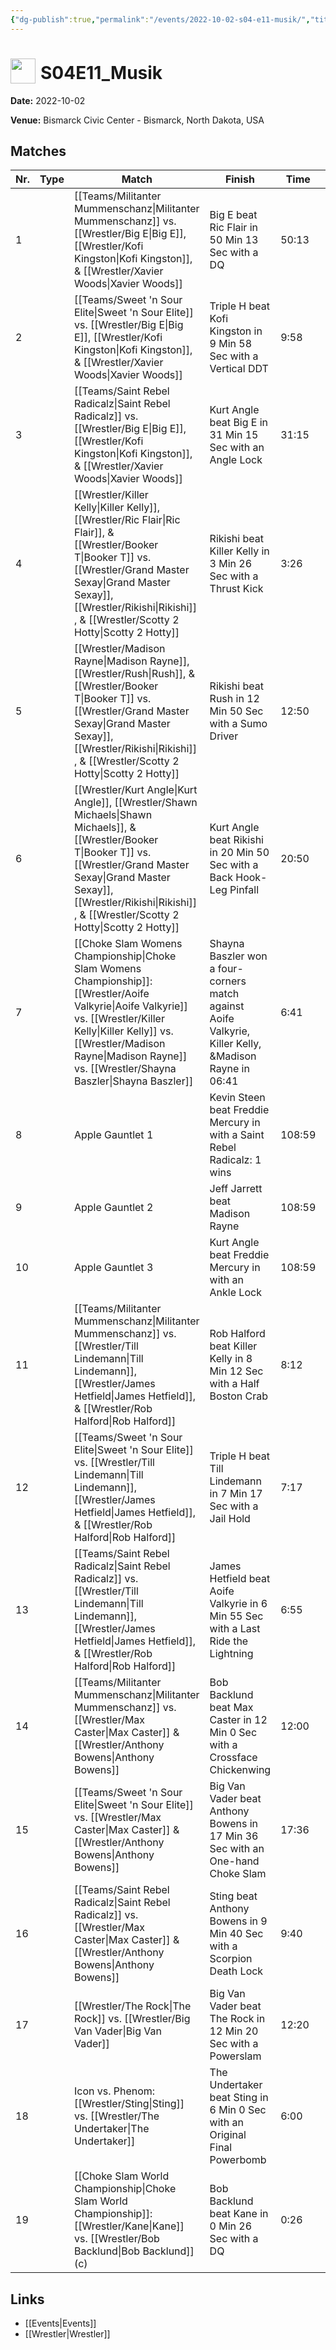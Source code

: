 ```yaml
---
{"dg-publish":true,"permalink":"/events/2022-10-02-s04-e11-musik/","title":"S04E11_Musik","noteIcon":""}
---
```



# <img src="https://github.com/CptSpaulding1980/choke-slam-wrestling/releases/download/images/ChokeSlam.png" width="40" style="vertical-align:bottom; margin-right:8px;">**S04E11_Musik**

**Date:** 2022-10-02

**Venue:** Bismarck Civic Center - Bismarck, North Dakota, USA

## Matches

| Nr. | Type | Match | Finish | Time | Rating | Score |
|-----|------|-------|--------|------|--------|-------|
| 1 |  | [[Teams/Militanter Mummenschanz\|Militanter Mummenschanz]] vs. [[Wrestler/Big E\|Big E]], [[Wrestler/Kofi Kingston\|Kofi Kingston]], & [[Wrestler/Xavier Woods\|Xavier Woods]] | Big E beat Ric Flair in 50 Min 13 Sec with a DQ | 50:13 | ★★★★3/4 | 99 |
| 2 |  | [[Teams/Sweet 'n Sour Elite\|Sweet 'n Sour Elite]] vs. [[Wrestler/Big E\|Big E]], [[Wrestler/Kofi Kingston\|Kofi Kingston]], & [[Wrestler/Xavier Woods\|Xavier Woods]] | Triple H beat Kofi Kingston in 9 Min 58 Sec with a Vertical DDT | 9:58 | ★★★3/4 | 80 |
| 3 |  | [[Teams/Saint Rebel Radicalz\|Saint Rebel Radicalz]] vs. [[Wrestler/Big E\|Big E]], [[Wrestler/Kofi Kingston\|Kofi Kingston]], & [[Wrestler/Xavier Woods\|Xavier Woods]] | Kurt Angle beat Big E in 31 Min 15 Sec with an Angle Lock | 31:15 | ★★★★3/4 | 98 |
| 4 |  | [[Wrestler/Killer Kelly\|Killer Kelly]], [[Wrestler/Ric Flair\|Ric Flair]], & [[Wrestler/Booker T\|Booker T]] vs. [[Wrestler/Grand Master Sexay\|Grand Master Sexay]], [[Wrestler/Rikishi\|Rikishi]] , & [[Wrestler/Scotty 2 Hotty\|Scotty 2 Hotty]] | Rikishi beat Killer Kelly in 3 Min 26 Sec with a Thrust Kick | 3:26 | ★★★ | 71 |
| 5 |  | [[Wrestler/Madison Rayne\|Madison Rayne]], [[Wrestler/Rush\|Rush]], & [[Wrestler/Booker T\|Booker T]] vs. [[Wrestler/Grand Master Sexay\|Grand Master Sexay]], [[Wrestler/Rikishi\|Rikishi]] , & [[Wrestler/Scotty 2 Hotty\|Scotty 2 Hotty]] | Rikishi  beat Rush in 12 Min 50 Sec with a Sumo Driver | 12:50 | ★★★★3/4 | 96 |
| 6 |  | [[Wrestler/Kurt Angle\|Kurt Angle]], [[Wrestler/Shawn Michaels\|Shawn Michaels]], & [[Wrestler/Booker T\|Booker T]] vs. [[Wrestler/Grand Master Sexay\|Grand Master Sexay]], [[Wrestler/Rikishi\|Rikishi]] , & [[Wrestler/Scotty 2 Hotty\|Scotty 2 Hotty]] | Kurt Angle beat Rikishi  in 20 Min 50 Sec with a Back Hook-Leg Pinfall | 20:50 | ★★★★3/4 | 99 |
| 7 |  | [[Choke Slam Womens Championship\|Choke Slam Womens Championship]]: [[Wrestler/Aoife Valkyrie\|Aoife Valkyrie]] vs. [[Wrestler/Killer Kelly\|Killer Kelly]] vs. [[Wrestler/Madison Rayne\|Madison Rayne]] vs. [[Wrestler/Shayna Baszler\|Shayna Baszler]] | Shayna Baszler won a four-corners match against Aoife Valkyrie, Killer Kelly, &Madison Rayne in  06:41 | 6:41 | ★★★1/2 | 77 |
| 8 |  | Apple Gauntlet 1 | Kevin Steen beat Freddie Mercury in  with a Saint Rebel Radicalz: 1 wins | 108:59 | ★★★★3/4 | 97 |
| 9 |  | Apple Gauntlet 2 | Jeff Jarrett beat Madison Rayne | 108:59 | ★★★★3/4 | 97 |
| 10 |  | Apple Gauntlet 3 | Kurt Angle beat Freddie Mercury in  with an Ankle Lock | 108:59 | ★★★★3/4 | 97 |
| 11 |  | [[Teams/Militanter Mummenschanz\|Militanter Mummenschanz]] vs. [[Wrestler/Till Lindemann\|Till Lindemann]], [[Wrestler/James Hetfield\|James Hetfield]], & [[Wrestler/Rob Halford\|Rob Halford]] | Rob Halford beat Killer Kelly in 8 Min 12 Sec with a Half Boston Crab | 8:12 | ★★★3/4 | 80 |
| 12 |  | [[Teams/Sweet 'n Sour Elite\|Sweet 'n Sour Elite]] vs. [[Wrestler/Till Lindemann\|Till Lindemann]], [[Wrestler/James Hetfield\|James Hetfield]], & [[Wrestler/Rob Halford\|Rob Halford]] | Triple H beat Till Lindemann in 7 Min 17 Sec with a Jail Hold | 7:17 | ★★★1/4 | 73 |
| 13 |  | [[Teams/Saint Rebel Radicalz\|Saint Rebel Radicalz]] vs. [[Wrestler/Till Lindemann\|Till Lindemann]], [[Wrestler/James Hetfield\|James Hetfield]], & [[Wrestler/Rob Halford\|Rob Halford]] | James Hetfield beat Aoife Valkyrie in 6 Min 55 Sec with a Last Ride the Lightning | 6:55 | ★★★ | 71 |
| 14 |  | [[Teams/Militanter Mummenschanz\|Militanter Mummenschanz]] vs. [[Wrestler/Max Caster\|Max Caster]] & [[Wrestler/Anthony Bowens\|Anthony Bowens]] | Bob Backlund beat Max Caster in 12 Min 0 Sec with a Crossface Chickenwing | 12:00 | ★★★★1/4 | 89 |
| 15 |  | [[Teams/Sweet 'n Sour Elite\|Sweet 'n Sour Elite]] vs. [[Wrestler/Max Caster\|Max Caster]] & [[Wrestler/Anthony Bowens\|Anthony Bowens]] | Big Van Vader beat Anthony Bowens in 17 Min 36 Sec with an One-hand Choke Slam | 17:36 | ★★★★ | 86 |
| 16 |  | [[Teams/Saint Rebel Radicalz\|Saint Rebel Radicalz]] vs. [[Wrestler/Max Caster\|Max Caster]] & [[Wrestler/Anthony Bowens\|Anthony Bowens]] | Sting beat Anthony Bowens in 9 Min 40 Sec with a Scorpion Death Lock | 9:40 | ★★★1/2 | 76 |
| 17 |  | [[Wrestler/The Rock\|The Rock]] vs. [[Wrestler/Big Van Vader\|Big Van Vader]] | Big Van Vader beat The Rock in 12 Min 20 Sec with a Powerslam | 12:20 | ★★★★1/4 | 91 |
| 18 |  | Icon vs. Phenom: [[Wrestler/Sting\|Sting]] vs. [[Wrestler/The Undertaker\|The Undertaker]] | The Undertaker beat Sting in 6 Min 0 Sec with an Original Final Powerbomb | 6:00 | ★★★1/2 | 79 |
| 19 |  | [[Choke Slam World Championship\|Choke Slam World Championship]]: [[Wrestler/Kane\|Kane]] vs. [[Wrestler/Bob Backlund\|Bob Backlund]] (c) | Bob Backlund beat Kane in 0 Min 26 Sec with a DQ | 0:26 | ★★★ | 69 |

## Links
- [[Events\|Events]]
- [[Wrestler\|Wrestler]]
